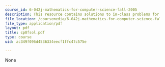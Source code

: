 ```yaml
---
course_id: 6-042j-mathematics-for-computer-science-fall-2005
description: This resource contains solutions to in-class problems for week 8, friday.
file_location: /coursemedia/6-042j-mathematics-for-computer-science-fall-2005/ac349f096d4536334eecf1ffc47c575e_cp8fsol.pdf
file_type: application/pdf
layout: pdf
title: cp8fsol.pdf
type: course
uid: ac349f096d4536334eecf1ffc47c575e

---
```

None